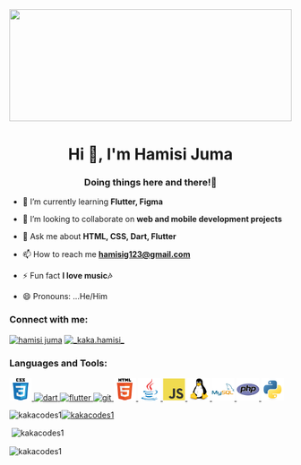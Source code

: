 <img src="https://c.tenor.com/kxZgL7zPf0EAAAAC/tenor.gif" width=100% height=200>

<!--https://c.tenor.com/kxZgL7zPf0EAAAAC/tenor.gif-->

<h1 align="center">Hi 👋, I'm Hamisi Juma</h1>
<h3 align="center">Doing things here and there!🙂</h3>
<!--img align="center" alt="Coding" width="400" src="https://cdn.dribbble.com/users/1059583/screenshots/4171367/coding-freak.gif"-->


- 🌱 I’m currently learning **Flutter, Figma**

- 👯 I’m looking to collaborate on **web and mobile development projects**

- 💬 Ask me about **HTML, CSS, Dart, Flutter**

- 📫 How to reach me **hamisig123@gmail.com**

- ⚡ Fun fact **I love music🎶**

- 😄 Pronouns: ...He/Him

<h3 align="left">Connect with me:</h3>
<p align="left">
<a href="www.linkedin.com/in/hamisi-juma-516488257" target="blank"><img align="center" src="https://raw.githubusercontent.com/rahuldkjain/github-profile-readme-generator/master/src/images/icons/Social/linked-in-alt.svg" alt="hamisi juma" height="30" width="40" /></a>
<a href="https://instagram.com/_kaka.hamisi_" target="blank"><img align="center" src="https://raw.githubusercontent.com/rahuldkjain/github-profile-readme-generator/master/src/images/icons/Social/instagram.svg" alt="_kaka.hamisi_" height="30" width="40" /></a>
</p>

<h3 align="left">Languages and Tools:</h3>
<p align="left"> <a href="https://www.w3schools.com/css/" target="_blank" rel="noreferrer"> <img src="https://raw.githubusercontent.com/devicons/devicon/master/icons/css3/css3-original-wordmark.svg" alt="css3" width="40" height="40"/> </a> <a href="https://dart.dev" target="_blank" rel="noreferrer"> <img src="https://www.vectorlogo.zone/logos/dartlang/dartlang-icon.svg" alt="dart" width="40" height="40"/> </a> <a href="https://flutter.dev" target="_blank" rel="noreferrer"> <img src="https://www.vectorlogo.zone/logos/flutterio/flutterio-icon.svg" alt="flutter" width="40" height="40"/> </a> <a href="https://git-scm.com/" target="_blank" rel="noreferrer"> <img src="https://www.vectorlogo.zone/logos/git-scm/git-scm-icon.svg" alt="git" width="40" height="40"/> </a> <a href="https://www.w3.org/html/" target="_blank" rel="noreferrer"> <img src="https://raw.githubusercontent.com/devicons/devicon/master/icons/html5/html5-original-wordmark.svg" alt="html5" width="40" height="40"/> </a> <a href="https://www.java.com" target="_blank" rel="noreferrer"> <img src="https://raw.githubusercontent.com/devicons/devicon/master/icons/java/java-original.svg" alt="java" width="40" height="40"/> </a> <a href="https://developer.mozilla.org/en-US/docs/Web/JavaScript" target="_blank" rel="noreferrer"> <img src="https://raw.githubusercontent.com/devicons/devicon/master/icons/javascript/javascript-original.svg" alt="javascript" width="40" height="40"/> </a> <a href="https://www.linux.org/" target="_blank" rel="noreferrer"> <img src="https://raw.githubusercontent.com/devicons/devicon/master/icons/linux/linux-original.svg" alt="linux" width="40" height="40"/> </a> <a href="https://www.mysql.com/" target="_blank" rel="noreferrer"> <img src="https://raw.githubusercontent.com/devicons/devicon/master/icons/mysql/mysql-original-wordmark.svg" alt="mysql" width="40" height="40"/> </a> <a href="https://www.php.net" target="_blank" rel="noreferrer"> <img src="https://raw.githubusercontent.com/devicons/devicon/master/icons/php/php-original.svg" alt="php" width="40" height="40"/> </a> <a href="https://www.python.org" target="_blank" rel="noreferrer"> <img src="https://raw.githubusercontent.com/devicons/devicon/master/icons/python/python-original.svg" alt="python" width="40" height="40"/> </a> </p>

<p><img align="left" src="https://github-readme-stats.vercel.app/api/top-langs?username=kakacodes1&show_icons=true&locale=en&layout=compact" alt="kakacodes1" /></p>

<p align="left"> <a href="https://github.com/ryo-ma/github-profile-trophy"><img src="https://github-profile-trophy.vercel.app/?username=kakacodes1" alt="kakacodes1" /></a> </p>

<p>&nbsp;<img align="center" src="https://github-readme-stats.vercel.app/api?username=kakacodes1&show_icons=true&locale=en" alt="kakacodes1" /></p>

<p><img align="center" src="https://github-readme-streak-stats.herokuapp.com/?user=kakacodes1&" alt="kakacodes1" /></p>


<!---
KaKaCodes1/KaKaCodes1 is a ✨ special ✨ repository because its `README.md` (this file) appears on your GitHub profile.
You can click the Preview link to take a look at your changes.
--->
